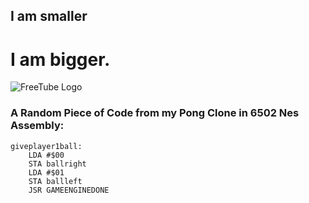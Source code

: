 ##  I am smaller
# I am bigger.

![FreeTube Logo](https://github.com/user-attachments/assets/fb1cf81f-bfa4-40ff-9f2e-31d46fbdf980)
### A Random Piece of Code from my Pong Clone in 6502 Nes Assembly:
``` assembly
giveplayer1ball:
    LDA #$00
    STA ballright
    LDA #$01
    STA ballleft
    JSR GAMEENGINEDONE
```
